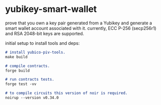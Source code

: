 # yubikey-smart-wallet
prove that you own a key pair generated from a Yubikey and generate a smart wallet account associated with it. currently, ECC P-256 (secp256r1) and RSA 2048-bit keys are supported.

initial setup to install tools and deps:
```markdown
# install yubico-piv-tools.
make build

# compile contracts.
forge build

# run contracts tests.
forge test -vv

# to compile circuits this version of noir is required.
noirup --version v0.34.0
```
